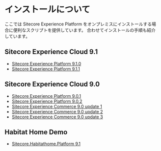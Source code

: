 #  インストールについて
ここでは Sitecore Experience Platform をオンプレミスにインストールする場合に便利なスクリプトを提供しています。
合わせてインストールの手順も紹介しています。

## Sitecore Experience Cloud 9.1
* [Sitecore Experience Platform 9.1.0](91/Sitecore-Experience-Platform-910.md)
* [Sitecore Experience Platform 9.1.1](91/Sitecore-Experience-Platform-911.md)

## Sitecore Experience Cloud 9.0
* [Sitecore Experience Platform 9.0.1](90/Sitecore-Experience-Platform-901.md)
* [Sitecore Experience Platform 9.0.2](90/Sitecore-Experience-Platform-902.md)
* [Sitecore Experience Commerce 9.0 update 1](90/Sitecore-Experience-Commerce-901.md)
* [Sitecore Experience Commerce 9.0 update 2](90/Sitecore-Experience-Commerce-902.md)
* [Sitecore Experience Commerce 9.0 update 3](90/Sitecore-Experience-Commerce-903.md)

## Habitat Home Demo

* [Sitecore.Habitathome.Platform 9.1](HabitatHome/HabitatHomeXP91.md)
